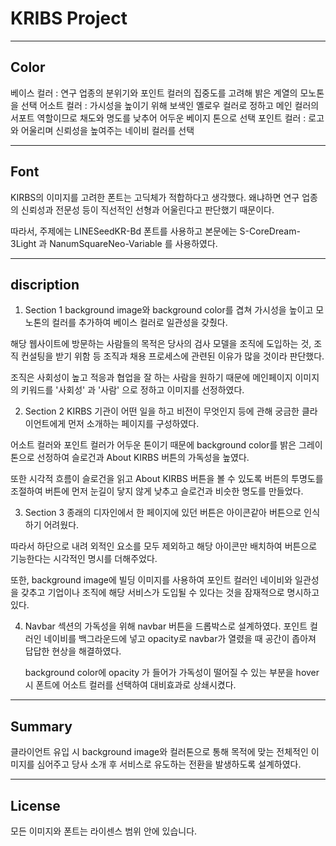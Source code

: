 # KRIBS Project


---
## Color


베이스 컬러 : 연구 업종의 분위기와 포인트 컬러의 집중도를 고려해 밝은 계열의 모노톤을 선택
어소트 컬러 : 가시성을 높이기 위해 보색인 옐로우 컬러로 정하고 메인 컬러의 서포트 역할이므로 채도와 명도를 낮추어 어두운 베이지 톤으로 선택
포인트 컬러 : 로고와 어울리며 신뢰성을 높여주는 네이비 컬러를 선택




---
## Font


KIRBS의 이미지를 고려한 폰트는 고딕체가 적합하다고 생각했다.
왜냐하면 연구 업종의 신뢰성과 전문성 등이
직선적인 선형과 어울린다고 판단했기 때문이다.

따라서, 주제에는 LINESeedKR-Bd 폰트를 사용하고
본문에는 S-CoreDream-3Light 과 NanumSquareNeo-Variable 를 사용하였다.




---
## discription


1. Section 1
  background image와 background color를 겹쳐 가시성을 높이고
  모노톤의 컬러를 추가하여 베이스 컬러로 일관성을 갖췄다.


  해당 웹사이트에 방문하는 사람들의 목적은
  당사의 검사 모델을 조직에 도입하는 것, 조직 컨설팅을 받기 위함 등
  조직과 채용 프로세스에 관련된 이유가 많을 것이라 판단했다.


  조직은 사회성이 높고 적응과 협업을 잘 하는 사람을 원하기 때문에
  메인페이지 이미지의 키워드를 '사회성' 과 '사람' 으로 정하고 이미지를 선정하였다.



  
2. Section 2
  KIRBS 기관이 어떤 일을 하고 비전이 무엇인지 등에 관해
  궁금한 클라이언트에게 먼저 소개하는 페이지를 구성하였다.


  어소트 컬러와 포인트 컬러가 어두운 톤이기 때문에
  background color를 밝은 그레이톤으로 선정하여 
  슬로건과 About KIRBS 버튼의 가독성을 높였다.


  또한 시각적 흐름이 슬로건을 읽고 About KIRBS 버튼을 볼 수 있도록
  버튼의 투명도를 조절하여 버튼에 먼저 눈길이 닿지 않게 낮추고
  슬로건과 비슷한 명도를 만들었다.
  


  
3. Section 3
  종래의 디자인에서 한 페이지에 있던 버튼은
  아이콘같아 버튼으로 인식하기 어려웠다.


  따라서 하단으로 내려
  외적인 요소를 모두 제외하고
  해당 아이콘만 배치하여 버튼으로 기능한다는
  시각적인 명시를 더해주었다.


  또한, background image에 빌딩 이미지를 사용하여
  포인트 컬러인 네이비와 일관성을 갖추고
  기업이나 조직에 해당 서비스가 도입될 수 있다는 것을
  잠재적으로 명시하고 있다.


  4. Navbar
     섹션의 가독성을 위해 navbar 버튼을 드롭박스로 설계하였다.
     포인트 컬러인 네이비를 백그라운드에 넣고 opacity로
     navbar가 열렸을 때 공간이 좁아져 답답한 현상을 해결하였다.


     background color에 opacity 가 들어가 가독성이 떨어질 수 있는 부분을
     hover 시 폰트에 어소트 컬러를 선택하여 대비효과로 상쇄시켰다.
     



---
  ## Summary
  클라이언트 유입 시 background image와 컬러톤으로 통해 목적에 맞는 전체적인 이미지를 심어주고
  당사 소개 후 서비스로 유도하는 전환을 발생하도록 설계하였다.




---
  ## License
  모든 이미지와 폰트는 라이센스 범위 안에 있습니다.
  

